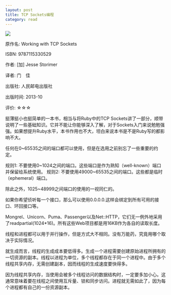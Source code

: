 ```yaml
---
layout: post
title: TCP Sockets编程
category: read
---
```

<img class="cover" src="/images/2013/12/9787115330529.jpg" />

原作名: Working with TCP Sockets

ISBN: 9787115330529

作者: [加] Jesse Storimer 

译者: 门　佳  

出版社: 人民邮电出版社

出版时间: 2013-10

评价: ☆☆☆

挺薄挺小也挺简单的一本书，相当与将Ruby中的TCP Sockets讲了一部分，顺带说明了一些基础知识。它并不能让你能够深入了解，对于Sockets入门来说勉勉强强。如果想提升Ruby水平，本书作用也不大，坦白来说本书是不是Ruby写的都影响不大。

任何在0~65535之间的端口都可以使用，但是在选用之前别忘了一些重要的约定。

规则1: 不要使用0~1024之间的端口。这些端口是作为熟知（well-known）端口并保留给系统使用。
规则2: 不要使用49000~65535之间的端口。这些都是临时（ephemeral）端口。

除此之外，1025~48999之间端口的使用的一视同仁的。

如果你希望侦听每一个接口，那么可以使用0.0.0.0.这样会绑定到所有可用的接口、环回接口等。

Mongrel、Unicorn、Puma、Passenger以及Net::HTTP，它们无一例外地采用了readpartial(1024*16)。所有这些Web项目都是用16KB作为各自的读取长度。

线程和进程都可以用于并行操作，但是方式大不相同。没有万能药，究竟用哪个取决于实际情况。

就生成而言，线程的生成成本要低得多。生成一个进程需要创建原始进程所拥有的一切资源的副本。线程以进程为单位，多个线程都存在于同一个进程中。由于多个线程共享内存，无需创建副本，因而线程的生成速度要快得多。

因为线程共享内存，当使用会被多个线程访问的数据结构时，一定要多加小心。这通常意味着要在线程之间使用互斥量、锁和同步访问。进程就无需如此了，因为每个进程都有自己的一份资源副本。